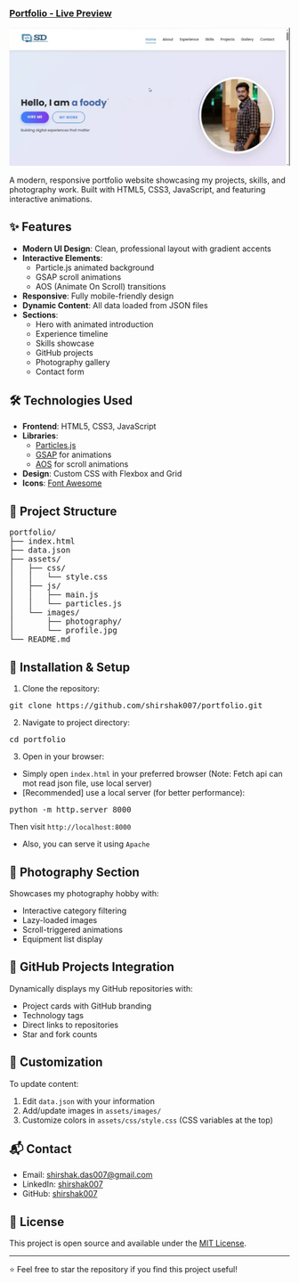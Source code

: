 ### [Portfolio - Live Preview](https://shirshak007.github.io)
![Portfolio Screenshot](assets/images/portfolio-ss.jpg)

A modern, responsive portfolio website showcasing my projects, skills, and photography work. Built with HTML5, CSS3, JavaScript, and featuring interactive animations.

## ✨ Features

- **Modern UI Design**: Clean, professional layout with gradient accents
- **Interactive Elements**: 
  - Particle.js animated background
  - GSAP scroll animations
  - AOS (Animate On Scroll) transitions
- **Responsive**: Fully mobile-friendly design
- **Dynamic Content**: All data loaded from JSON files
- **Sections**:
  - Hero with animated introduction
  - Experience timeline
  - Skills showcase
  - GitHub projects
  - Photography gallery
  - Contact form

## 🛠 Technologies Used

- **Frontend**: HTML5, CSS3, JavaScript
- **Libraries**: 
  - [Particles.js](https://github.com/VincentGarreau/particles.js/)
  - [GSAP](https://greensock.com/gsap/) for animations
  - [AOS](https://github.com/michalsnik/aos) for scroll animations
- **Design**: Custom CSS with Flexbox and Grid
- **Icons**: [Font Awesome](https://fontawesome.com/)

## 📂 Project Structure

<pre>
portfolio/
├── index.html
├── data.json
├── assets/
│   ├── css/
│   │   └── style.css
│   ├── js/
│   │   ├── main.js
│   │   └── particles.js
│   └── images/
│       ├── photography/
│       └── profile.jpg
└── README.md
</pre>

## 🚀 Installation & Setup

1. Clone the repository:
<pre>
git clone https://github.com/shirshak007/portfolio.git
</pre>

2. Navigate to project directory:
<pre>
cd portfolio
</pre>

3. Open in your browser:
- Simply open `index.html` in your preferred browser (Note: Fetch api can mot read json file, use local server)
- [Recommended] use a local server (for better performance):
<pre>
python -m http.server 8000
</pre>
Then visit `http://localhost:8000`
- Also, you can serve it using `Apache`

## 📸 Photography Section

Showcases my photography hobby with:
- Interactive category filtering
- Lazy-loaded images
- Scroll-triggered animations
- Equipment list display

## 🌟 GitHub Projects Integration

Dynamically displays my GitHub repositories with:
- Project cards with GitHub branding
- Technology tags
- Direct links to repositories
- Star and fork counts

## 📝 Customization

To update content:
1. Edit `data.json` with your information
2. Add/update images in `assets/images/`
3. Customize colors in `assets/css/style.css` (CSS variables at the top)

## 📬 Contact

- Email: [shirshak.das007@gmail.com](mailto:shirshak.das007@gmail.com)
- LinkedIn: [shirshak007](https://linkedin.com/in/shirshak007)
- GitHub: [shirshak007](https://github.com/shirshak007)

## 📜 License

This project is open source and available under the [MIT License](LICENSE).

---

⭐ Feel free to star the repository if you find this project useful!
